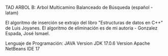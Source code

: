 TAD ARBOL B: Arbol Multicamino Balanceado de Búsqueda (español - latam)

El algoritmo de inserción se extrajo del libro "Estructuras de datos en C++" de Luis Joyanes.
El algoritmo de eliminación es de mi autoria - Gonzalez Espada, José Ismael.

Lenguaje de Programación: JAVA
Version JDK 17.0.6
Version Apache NetBeans IDE 17
